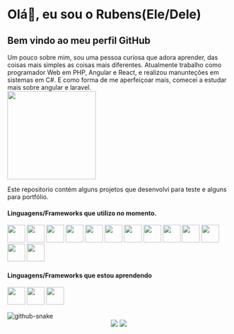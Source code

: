 # Olá👋, eu sou o Rubens(Ele/Dele)

## Bem vindo ao meu perfil GitHub

Um pouco sobre mim, sou uma pessoa curiosa que adora aprender, das coisas mais simples as coisas mais diferentes.
Atualmente trabalho como programador Web em PHP, Angular e React, e realizou manunteções em sistemas em C#. E como forma de me aperfeiçoar mais, comecei a estudar mais sobre angular e laravel.
<br/><img src="https://user-images.githubusercontent.com/49572567/168616470-f3b6a17a-8422-4d62-90d3-52ec3ba3ba21.gif" height="200"/>

Este repositorio contém alguns projetos que desenvolvi para teste e alguns para portfólio.

#### Linguagens/Frameworks que utilizo no momento.
 
<img src="https://cdn.jsdelivr.net/gh/devicons/devicon/icons/php/php-plain.svg" width="40" height="40"/> <img src="https://cdn.jsdelivr.net/gh/devicons/devicon/icons/codeigniter/codeigniter-plain-wordmark.svg" width="40" height="40"/> <img src="https://cdn.jsdelivr.net/gh/devicons/devicon/icons/javascript/javascript-original.svg" width="40" height="40"/> <img src="https://cdn.jsdelivr.net/gh/devicons/devicon/icons/jquery/jquery-original-wordmark.svg" width="40" height="40"/> <img src="https://cdn.jsdelivr.net/gh/devicons/devicon/icons/bootstrap/bootstrap-original-wordmark.svg" width="40" height="40"/> <img src="https://cdn.jsdelivr.net/gh/devicons/devicon/icons/html5/html5-original-wordmark.svg" width="40" height="40" /> <img src="https://cdn.jsdelivr.net/gh/devicons/devicon/icons/csharp/csharp-original.svg" width="40" height="40"/> <img src="https://cdn.jsdelivr.net/gh/devicons/devicon/icons/mysql/mysql-original.svg" width="40" height="40"/> <img src="https://cdn.jsdelivr.net/gh/devicons/devicon/icons/sqlite/sqlite-original.svg" width="40" height="40"/> <img src="https://cdn.jsdelivr.net/gh/devicons/devicon/icons/oracle/oracle-original.svg" width="40" height="40"/> <img src="https://cdn.jsdelivr.net/gh/devicons/devicon/icons/git/git-original.svg" width="40" height="40"/> <img src="https://cdn.jsdelivr.net/gh/devicons/devicon/icons/angularjs/angularjs-original.svg" width="40" height="40"/> <img src="https://cdn.jsdelivr.net/gh/devicons/devicon/icons/react/react-original-wordmark.svg" width="40" height="40"/>
          
#### Linguagens/Frameworks que estou aprendendo

<img src="https://cdn.jsdelivr.net/gh/devicons/devicon/icons/laravel/laravel-plain-wordmark.svg" width="40" height="40"/> <img src="https://cdn.jsdelivr.net/gh/devicons/devicon/icons/docker/docker-plain-wordmark.svg" width="40" height="40"/> <img src="https://cdn.jsdelivr.net/gh/devicons/devicon/icons/composer/composer-original.svg" width="40" height="40"/>

<picture>
  <source media="(prefers-color-scheme: dark)" srcset="github-snake-dark.svg" />
  <source media="(prefers-color-scheme: light)" srcset="github-snake.svg" />
  <img alt="github-snake" src="github-snake.svg" />
</picture>


<div align="center">
 <a href = "mailto:rubensherculano@hotmail.com"><img src="https://img.shields.io/badge/Gmail-D14836?style=for-the-badge&logo=gmail&logoColor=white" target="_blank"></a>
 <a href="https://www.linkedin.com/in/rubens-herculano-229b3358" target="_blank"><img src="https://img.shields.io/badge/-LinkedIn-%230077B5?style=for-the-badge&logo=linkedin&logoColor=white" target="_blank"></a>
 </div>
          
<!--
<div>
 <a href="https://github.com/RubensHerculano22">
 <img height="180em" src="https://github-readme-stats.vercel.app/api/top-langs/?username=RubensHerculano22&layout=compact&langs_count=7&theme=dracula"/>
 <img height="180em" src="https://github-readme-stats.vercel.app/api?username=RubensHerculano22&show_icons=true&theme=dracula&include_all_commits=true&count_private=true"/>
</div>

<!--
**RubensHerculano22/RubensHerculano22** is a ✨ _special_ ✨ repository because its `README.md` (this file) appears on your GitHub profile.

Here are some ideas to get you started:

- 🔭 I’m currently working on ...
- 🌱 I’m currently learning ...
- 👯 I’m looking to collaborate on ...
- 🤔 I’m looking for help with ...
- 💬 Ask me about ...
- 📫 How to reach me: ...
- 😄 Pronouns: ...
- ⚡ Fun fact: ...
-->
